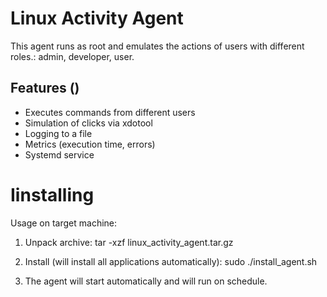 # Linux Activity Agent

This agent runs as root and emulates the actions of users with different roles.: admin, developer, user.


## Features ()
- Executes commands from different users
- Simulation of clicks via xdotool
- Logging to a file
- Metrics (execution time, errors)
- Systemd service

# Iinstalling

Usage on target machine:
1. Unpack archive:
  tar -xzf linux_activity_agent.tar.gz

2. Install (will install all applications automatically):
  sudo ./install_agent.sh

3. The agent will start automatically and will run on schedule.

